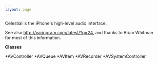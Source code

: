 ```yaml
---
layout: page
---
```




Celestial is the iPhone's high-level audio interface.

See also http://variogram.com/latest/?p=24, and thanks to Brian Whitman for most of this information.

**Classes**


*AVController
*AVQueue
*AVItem
*AVRecorder
*AVSystemController
